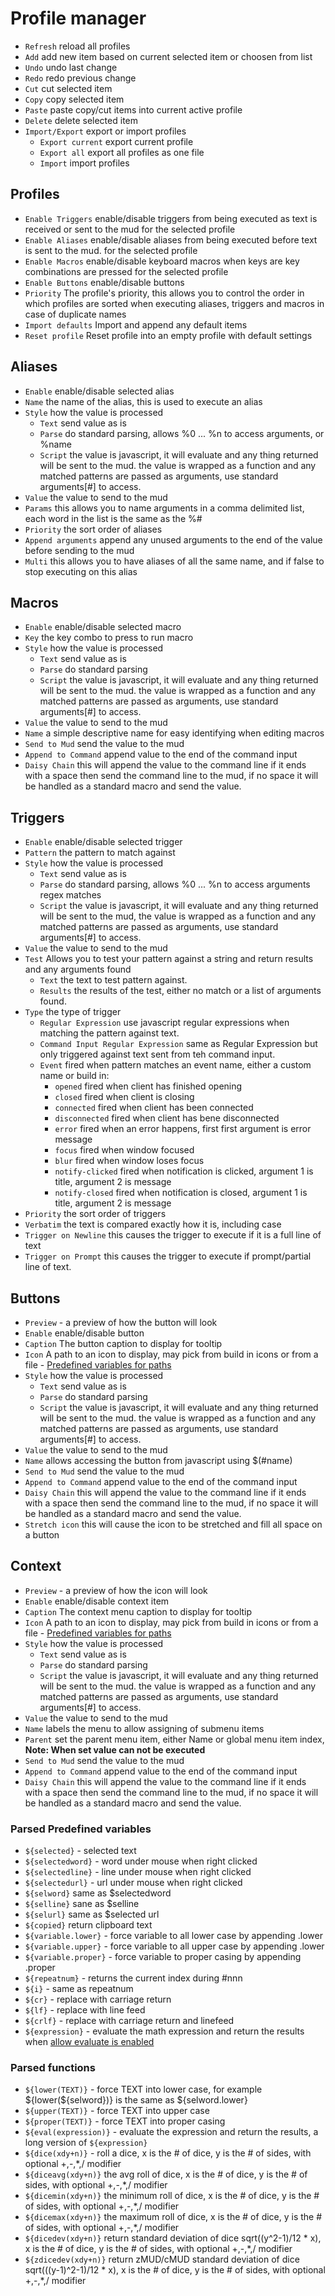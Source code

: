 # Profile manager

- `Refresh` reload all profiles
- `Add` add new item based on current selected item or choosen from list
- `Undo` undo last change
- `Redo` redo previous change
- `Cut` cut selected item
- `Copy` copy selected item
- `Paste` paste copy/cut items into current active profile
- `Delete` delete selected item
- `Import/Export` export or import profiles
  - `Export current` export current profile
  - `Export all` export all profiles as one file
  - `Import` import profiles

## Profiles
- `Enable Triggers` enable/disable triggers from being executed as text is received or sent to the mud for the selected profile
- `Enable Aliases` enable/disable aliases from being executed before text is sent to the mud. for the selected profile
- `Enable Macros` enable/disable keyboard macros when keys are key combinations are pressed for the selected profile
- `Enable Buttons` enable/disable buttons
- `Priority` The profile's priority, this allows you to control the order in which profiles are sorted when executing aliases, triggers and macros in case of duplicate names
- `Import defaults` Import and append any default items
- `Reset profile` Reset profile into an empty profile with default settings

## Aliases

- `Enable` enable/disable selected alias
- `Name` the name of the alias, this is used to execute an alias
- `Style` how the value is processed
  - `Text` send value as is
  - `Parse` do standard parsing, allows %0 ... %n to access arguments, or %name
  - `Script` the value is javascript, it will evaluate and any thing returned will be sent to the mud. the value is wrapped as a function and any matched patterns are passed as arguments, use standard arguments[#] to access.
- `Value` the value to send to the mud
- `Params` this allows you to name arguments in a comma delimited list, each word in the list is the same as the %#
- `Priority` the sort order of aliases
- `Append arguments` append any unused arguments to the end of the value before sending to the mud
- `Multi` this allows you to have aliases of all the same name, and if false to stop executing on this alias

## Macros

- `Enable` enable/disable selected macro
- `Key` the key combo to press to run macro
- `Style` how the value is processed
  - `Text` send value as is
  - `Parse` do standard parsing
  - `Script` the value is javascript, it will evaluate and any thing returned will be sent to the mud. the value is wrapped as a function and any matched patterns are passed as arguments, use standard arguments[#] to access.
- `Value` the value to send to the mud
- `Name` a simple descriptive name for easy identifying when editing macros
- `Send to Mud` send the value to the mud
- `Append to Command` append value to the end of the command input
- `Daisy Chain` this will append the value to the command line if it ends with a space then send the command line to the mud, if no space it will be handled as a standard macro and send the value.

## Triggers

- `Enable` enable/disable selected trigger
- `Pattern` the pattern to match against
- `Style` how the value is processed
  - `Text` send value as is
  - `Parse` do standard parsing, allows %0 ... %n to access arguments regex matches
  - `Script` the value is javascript, it will evaluate and any thing returned will be sent to the mud, the value is wrapped as a function and any matched patterns are passed as arguments, use standard arguments[#] to access.
- `Value` the value to send to the mud
- `Test` Allows you to test your pattern against a string and return results and any arguments found
  - `Text` the text to test pattern against.
  - `Results` the results of the test, either no match or a list of arguments found.
- `Type` the type of trigger
  - `Regular Expression` use javascript regular expressions when matching the pattern against text.
  - `Command Input Regular Expression` same as Regular Expression but only triggered against text sent from teh command input.
  - `Event` fired when pattern matches an event name, either a custom name or build in:
    - `opened` fired when client has finished opening
    - `closed` fired when client is closing
    - `connected` fired when client has been connected
    - `disconnected` fired when client has bene disconnected
    - `error` fired when an error happens, first first argument is error message
    - `focus` fired when window focused
    - `blur` fired when window loses focus
    - `notify-clicked` fired when notification is clicked, argument 1 is title, argument 2 is message
    - `notify-closed` fired when notification is closed, argument 1 is title, argument 2 is message
- `Priority` the sort order of triggers
- `Verbatim` the text is compared exactly how it is, including case
- `Trigger on Newline` this causes the trigger to execute if it is a full line of text
- `Trigger on Prompt` this causes the trigger to execute if prompt/partial line of text.

## Buttons
- `Preview` - a preview of how the button will look
- `Enable` enable/disable button
- `Caption` The button caption to display for tooltip
- `Icon` A path to an icon to display, may pick from build in icons or from a file - [Predefined variables for paths](faq.md#what-predefined-variables-can-be-use-for-paths)
- `Style` how the value is processed
  - `Text` send value as is
  - `Parse` do standard parsing
  - `Script` the value is javascript, it will evaluate and any thing returned will be sent to the mud. the value is wrapped as a function and any matched patterns are passed as arguments, use standard arguments[#] to access.
- `Value` the value to send to the mud
- `Name` allows accessing the button from javascript using $(#name)
- `Send to Mud` send the value to the mud
- `Append to Command` append value to the end of the command input
- `Daisy Chain` this will append the value to the command line if it ends with a space then send the command line to the mud, if no space it will be handled as a standard macro and send the value.
- `Stretch icon` this will cause the icon to be stretched and fill all space on a button

## Context
- `Preview` - a preview of how the icon will look
- `Enable` enable/disable context item
- `Caption` The context menu caption to display for tooltip
- `Icon` A path to an icon to display, may pick from build in icons or from a file - [Predefined variables for paths](faq.md#what-predefined-variables-can-be-use-for-paths)
- `Style` how the value is processed
  - `Text` send value as is
  - `Parse` do standard parsing
  - `Script` the value is javascript, it will evaluate and any thing returned will be sent to the mud. the value is wrapped as a function and any matched patterns are passed as arguments, use standard arguments[#] to access.
- `Value` the value to send to the mud
- `Name` labels the menu to allow assigning of submenu items
- `Parent` set the parent menu item, either Name or global menu item index, **Note: When set value can not be executed**
- `Send to Mud` send the value to the mud
- `Append to Command` append value to the end of the command input
- `Daisy Chain` this will append the value to the command line if it ends with a space then send the command line to the mud, if no space it will be handled as a standard macro and send the value.

### Parsed Predefined variables

- `${selected}` - selected text
- `${selectedword}` - word under mouse when right clicked
- `${selectedline}` - line under mouse when right clicked
- `${selectedurl}` - url under mouse when right clicked
- `${selword}` same as $selectedword
- `${selline}` sane as $selline
- `${selurl}` same as $selected url
- `${copied}` return clipboard text
- `${variable.lower}` - force variable to all lower case by appending .lower
- `${variable.upper}` - force variable to all upper case by appending .lower
- `${variable.proper}` - force variable to proper casing by appending .proper
- `${repeatnum}` - returns the current index during #nnn
- `${i}` - same as repeatnum
- `${cr}` - replace with carriage return
- `${lf}` - replace with line feed
- `${crlf}` - replace with carriage return and linefeed
- `${expression}` - evaluate the math expression and return the results when [allow evaluate is enabled](preferences.md#Scripting)

### Parsed functions
- `${lower(TEXT)}` - force TEXT into lower case, for example ${lower(${selword})} is the same as ${selword.lower}
- `${upper(TEXT)}` - force TEXT into upper case
- `${proper(TEXT)}` - force TEXT into proper casing
- `${eval(expression)}` - evaluate the expression and return the results, a long version of `${expression}`
- `${dice(xdy+n)}` - roll a dice, x is the # of dice, y is the # of sides, with optional +,-,*,/ modifier
- `${diceavg(xdy+n)}` the avg roll of dice, x is the # of dice, y is the # of sides, with optional +,-,*,/ modifier
- `${dicemin(xdy+n)}` the minimum roll of dice, x is the # of dice, y is the # of sides, with optional +,-,*,/ modifier
- `${dicemax(xdy+n)}` the maximum roll of dice, x is the # of dice, y is the # of sides, with optional +,-,*,/ modifier
- `${dicedev(xdy+n)}` return standard deviation of dice sqrt((y^2-1)/12 * x), x is the # of dice, y is the # of sides, with optional +,-,*,/ modifier
- `${zdicedev(xdy+n)}` return zMUD/cMUD standard deviation of dice sqrt(((y-1)^2-1)/12 * x), x is the # of dice, y is the # of sides, with optional +,-,*,/ modifier